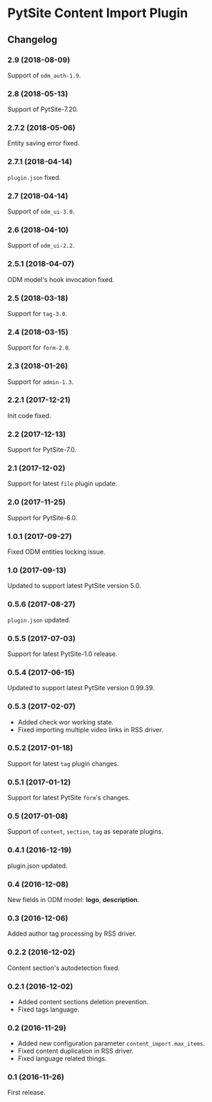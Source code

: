 # PytSite Content Import Plugin


## Changelog


### 2.9 (2018-08-09)

Support of `odm_auth-1.9`.


### 2.8 (2018-05-13)

Support of PytSite-7.20.


### 2.7.2 (2018-05-06)

Entity saving error fixed.


### 2.7.1 (2018-04-14)

`plugin.json` fixed.


### 2.7 (2018-04-14)

Support of `odm_ui-3.0`.


### 2.6 (2018-04-10)

Support of `odm_ui-2.2`.


### 2.5.1 (2018-04-07)

ODM model's hook invocation fixed.


### 2.5 (2018-03-18)

Support for `tag-3.0`.


### 2.4 (2018-03-15)

Support for `form-2.0`.


### 2.3 (2018-01-26)

Support for `admin-1.3`.


### 2.2.1 (2017-12-21)

Init code fixed.


### 2.2 (2017-12-13)

Support for PytSite-7.0.


### 2.1 (2017-12-02)

Support for latest `file` plugin update.


### 2.0 (2017-11-25)

Support for PytSite-6.0.


### 1.0.1 (2017-09-27)

Fixed ODM entities locking issue.


### 1.0 (2017-09-13)

Updated to support latest PytSite version 5.0.


### 0.5.6 (2017-08-27)

`plugin.json` updated.


### 0.5.5 (2017-07-03)

Support for latest PytSite-1.0 release.


### 0.5.4 (2017-06-15)

Updated to support latest PytSite version 0.99.39.


### 0.5.3 (2017-02-07)

- Added check wor working state.
- Fixed importing multiple video links in RSS driver.


### 0.5.2 (2017-01-18)

Support for latest `tag` plugin changes.


### 0.5.1 (2017-01-12)

Support for latest PytSite `form`'s changes.


### 0.5 (2017-01-08)

Support of `content`, `section`, `tag` as separate plugins.


### 0.4.1 (2016-12-19)

plugin.json updated.


### 0.4 (2016-12-08)

New fields in ODM model: **logo**, **description**.


### 0.3 (2016-12-06)

Added author tag processing by RSS driver.


### 0.2.2 (2016-12-02)

Content section's autodetection fixed.


### 0.2.1 (2016-12-02)

- Added content sections deletion prevention.
- Fixed tags language.


### 0.2 (2016-11-29)

- Added new configuration parameter `content_import.max_items`.
- Fixed content duplication in RSS driver.
- Fixed language related things.


### 0.1 (2016-11-26)

First release.
